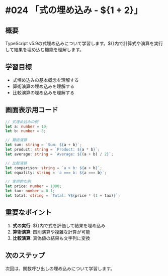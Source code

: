 # #024 「式の埋め込み - ${1 + 2}」

## 概要
TypeScript v5.9の式埋め込みについて学習します。${}内で計算式や演算を実行して結果を埋め込む機能を理解します。

## 学習目標
- 式埋め込みの基本概念を理解する
- 算術演算の埋め込みを理解する
- 比較演算の埋め込みを理解する

## 画面表示用コード

```typescript
// 式埋め込みの例
let a: number = 10;
let b: number = 5;

// 算術演算
let sum: string = `Sum: ${a + b}`;
let product: string = `Product: ${a * b}`;
let average: string = `Average: ${(a + b) / 2}`;

// 比較演算
let comparison: string = `a > b: ${a > b}`;
let equality: string = `a === b: ${a === b}`;

// 実用的な例
let price: number = 1000;
let tax: number = 0.1;
let total: string = `Total: ¥${price * (1 + tax)}`;
```

## 重要なポイント
1. **式の実行**: ${}内で式を評価して結果を埋め込み
2. **算術演算**: 四則演算や複雑な計算が可能
3. **比較演算**: 真偽値の結果も文字列に変換

## 次のステップ
次回は、関数呼び出しの埋め込みについて学習します。